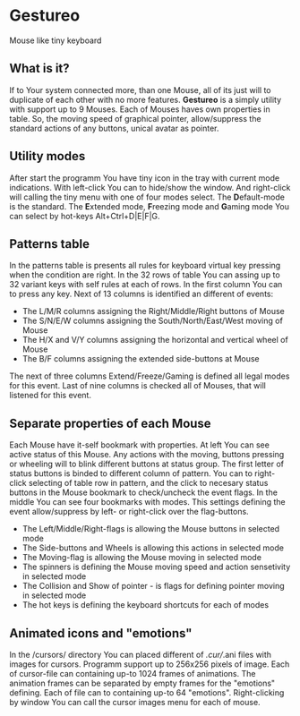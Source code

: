 # Gestureo
Mouse like tiny keyboard

## What is it?
If to Your system connected more, than one Mouse, all of its just will to duplicate of each other with no more features.
**Gestureo** is a simply utility with support up to 9 Mouses.
Each of Mouses haves own properties in table. So, the moving speed of graphical pointer, allow/suppress the standard actions of any buttons, unical avatar as pointer.
## Utility modes
After start the programm You have tiny icon in the tray with current mode indications.
With left-click You can to hide/show the window. And right-click will calling the tiny menu with one of four modes select.
The **D**efault-mode is the standard. The **E**xtended mode, **F**reezing mode and **G**aming mode You can select by hot-keys Alt+Ctrl+D|E|F|G.
## Patterns table
In the patterns table is presents all rules for keyboard virtual key pressing when the condition are right. In the 32 rows of table You can assing up to 32 variant keys with self rules at each of rows.
In the first column You can to press any key. Next of 13 columns is identified an different of events:
- The L/M/R columns assigning the Right/Middle/Right buttons of Mouse
- The S/N/E/W columns assigning the South/North/East/West moving of Mouse
- The H/X and V/Y columns assigning the horizontal and vertical wheel of Mouse
- The B/F columns assigning the extended side-buttons at Mouse

The next of three columns Extend/Freeze/Gaming is defined all legal modes for this event.
Last of nine columns is checked all of Mouses, that will listened for this event.
## Separate properties of each Mouse
Each Mouse have it-self bookmark with properties.
At left You can see active status of this Mouse. Any actions with the moving, buttons pressing or wheeling will to blink different buttons at status group. The first letter of status buttons is binded to different column of pattern. You can to right-click selecting of table row in pattern, and the click to necesary status buttons in the Mouse bookmark to check/uncheck the event flags.
In the middle You can see four bookmarks with modes. This settings defining the event allow/suppress by left- or right-click over the flag-buttons.
- The Left/Middle/Right-flags is allowing the Mouse buttons in selected mode
- The Side-buttons and Wheels is allowing this actions in selected mode
- The Moving-flag is allowing the Mouse moving in selected mode
- The spinners is defining the Mouse moving speed and action sensetivity in selected mode
- The Collision and Show of pointer - is flags for defining pointer moving in selected mode
- The hot keys is defining the keyboard shortcuts for each of modes

## Animated icons and "emotions"
In the /cursors/ directory You can placed different of *.cur/*.ani files with images for cursors.
Programm support up to 256x256 pixels of image. Each of cursor-file can containing up-to 1024 frames of animations. The animation frames can be separated by empty frames for the "emotions" defining. Each of file can to containing up-to 64 "emotions".
Right-clicking by window You can call the cursor images menu for each of mouse.
